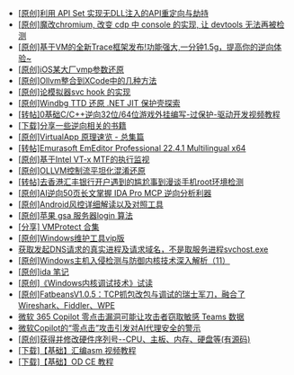 + [[原创]利用 API Set 实现无DLL注入的API重定向与劫持](https://bbs.kanxue.com/thread-286823.htm)
+ [[原创]魔改chromium, 改变 cdp 中 console 的实现, 让 devtools 无法再被检测](https://bbs.kanxue.com/thread-287148.htm)
+ [[原创]基于VM的全新Trace框架发布!功能强大,一分钟1.5g，提高你的逆向体验~](https://bbs.kanxue.com/thread-285471.htm)
+ [[原创]iOS某大厂vmp参数还原](https://bbs.kanxue.com/thread-287163.htm)
+ [[原创]Ollvm整合到XCode中的几种方法](https://bbs.kanxue.com/thread-287195.htm)
+ [[原创]论模拟器svc  hook  的实现](https://bbs.kanxue.com/thread-287242.htm)
+ [[原创]Windbg TTD 还原 .NET JIT 保护壳探索](https://bbs.kanxue.com/thread-287241.htm)
+ [[转帖]0基础C/C++逆向32位/64位游戏外挂编写-过保护-驱动开发视频教程](https://bbs.kanxue.com/thread-286955.htm)
+ [[下载]分享一些逆向相关的书籍](https://bbs.kanxue.com/thread-287239.htm)
+ [[原创]VirtualApp 原理速览 - 总集篇](https://bbs.kanxue.com/thread-286728.htm)
+ [[转帖]Emurasoft EmEditor Professional 22.4.1 Multilingual x64](https://bbs.kanxue.com/thread-277358.htm)
+ [[原创]基于Intel VT-x MTF的执行监视](https://bbs.kanxue.com/thread-287146.htm)
+ [[原创]OLLVM控制流平坦化混淆还原](https://bbs.kanxue.com/thread-286151.htm)
+ [[转帖]去香港汇丰银行开户遇到的尴尬事到漫谈手机root环境检测](https://bbs.kanxue.com/thread-285754.htm)
+ [[原创]AI逆向50页长文掌握 IDA Pro MCP 逆向分析利器](https://bbs.kanxue.com/thread-286813.htm)
+ [[原创]Android风控详细解读以及对照工具](https://bbs.kanxue.com/thread-286120.htm)
+ [[原创]苹果 gsa 服务器login 算法](https://bbs.kanxue.com/thread-221012.htm)
+ [[分享] VMProtect 合集](https://bbs.kanxue.com/thread-265112.htm)
+ [[原创]Windows维护工具vip版](https://bbs.kanxue.com/thread-286896.htm)
+ [获取发起DNS请求的真实进程及请求域名，不是取服务进程svchost.exe](https://bbs.kanxue.com/thread-286593.htm)
+ [[原创]Windows主机入侵检测与防御内核技术深入解析（11）](https://bbs.kanxue.com/thread-283598.htm)
+ [[原创]ida 笔记](https://bbs.kanxue.com/thread-287246.htm)
+ [[原创]《Windows内核调试技术》试读](https://bbs.kanxue.com/thread-276169.htm)
+ [[原创]FatbeansV1.0.5：TCP抓包改包与调试的瑞士军刀，融合了Wireshark、Fiddler、WPE](https://bbs.kanxue.com/thread-284571.htm)
+ [微软 365 Copilot 零点击漏洞可能让攻击者窃取敏感 Teams 数据](https://bbs.kanxue.com/thread-287245.htm)
+ [微软Copilot的“零点击”攻击引发对AI代理安全的警示](https://bbs.kanxue.com/thread-287244.htm)
+ [[原创]获得并修改硬件序列号--CPU、主板、内存、硬盘等(有源码)](https://bbs.kanxue.com/thread-282756.htm)
+ [[下载]【基础】汇编asm 视频教程](https://bbs.kanxue.com/thread-287248.htm)
+ [[下载]【基础】OD CE 教程](https://bbs.kanxue.com/thread-287247.htm)
